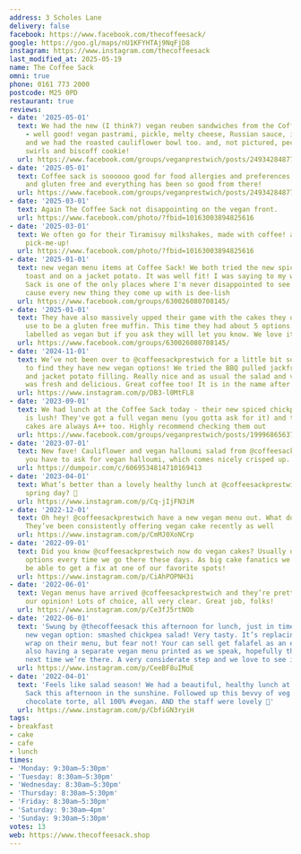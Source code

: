 ```yaml
---
address: 3 Scholes Lane
delivery: false
facebook: https://www.facebook.com/thecoffeesack/
google: https://goo.gl/maps/nU1KFYHTAj9NqFjD8
instagram: https://www.instagram.com/thecoffeesack
last_modified_at: 2025-05-19
name: The Coffee Sack
omni: true
phone: 0161 773 2000
postcode: M25 0PD
restaurant: true
reviews:
- date: '2025-05-01'
  text: We had the new (I think?) vegan reuben sandwiches from the Coffee Sack yesterday
    - well good! vegan pastrami, pickle, melty cheese, Russian sauce, it was A++.
    and we had the roasted cauliflower bowl too. and, not pictured, pecan cinnamon
    swirls and biscoff cookie!
  url: https://www.facebook.com/groups/veganprestwich/posts/2493428487701219/
- date: '2025-05-01'
  text: Coffee sack is soooooo good for food allergies and preferences, I'm vegan
    and gluten free and everything has been so good from there!
  url: https://www.facebook.com/groups/veganprestwich/posts/2493428487701219/
- date: '2025-03-01'
  text: Again The Coffee Sack not disappointing on the vegan front.
  url: https://www.facebook.com/photo/?fbid=10163003894825616
- date: '2025-03-01'
  text: We often go for their Tiramisuy milkshakes, made with coffee! always a good
    pick-me-up!
  url: https://www.facebook.com/photo/?fbid=10163003894825616
- date: '2025-01-01'
  text: new vegan menu items at Coffee Sack! We both tried the new spiced dahl, on
    toast and on a jacket potato. It was well fit! I was saying to my wife, Coffee
    Sack is one of the only places where I'm never disappointed to see menu changes,
    cause every new thing they come up with is dee-lish
  url: https://www.facebook.com/groups/630026080708145/
- date: '2025-01-01'
  text: They have also massively upped their game with the cakes they offer now. It
    use to be a gluten free muffin. This time they had about 5 options. They aren’t
    labelled as vegan but if you ask they will let you know. We love it here.
  url: https://www.facebook.com/groups/630026080708145/
- date: '2024-11-01'
  text: We’ve not been over to @coffeesackprestwich for a little bit so were excited
    to find they have new vegan options! We tried the BBQ pulled jackfruit toast topper
    and jacket potato filling. Really nice and as usual the salad and vegan coleslaw
    was fresh and delicious. Great coffee too! It is in the name after all.
  url: https://www.instagram.com/p/DB3-l0MtFL8
- date: '2023-09-01'
  text: We had lunch at the Coffee Sack today - their new spiced chickpea salad stuff
    is lush! They've got a full vegan menu (you gotta ask for it) and the coffee and
    cakes are always A++ too. Highly recommend checking them out
  url: https://www.facebook.com/groups/veganprestwich/posts/1999686563742083/
- date: '2023-07-01'
  text: New fave! Cauliflower and vegan halloumi salad from @coffeesackprestwich-
    you have to ask for vegan halloumi, which comes nicely crisped up. Yum!
  url: https://dumpoir.com/c/6069534814710169413
- date: '2023-04-01'
  text: What’s better than a lovely healthy lunch at @coffeesackprestwich on a sunny
    spring day? 💚
  url: https://www.instagram.com/p/Cq-jIjFN3iM
- date: '2022-12-01'
  text: Oh hey! @coffeesackprestwich have a new vegan menu out. What do we think?
    They’ve been consistently offering vegan cake recently as well
  url: https://www.instagram.com/p/CmMJ0XoNCrp
- date: '2022-09-01'
  text: Did you know @coffeesackprestwich now do vegan cakes? Usually one or two different
    options every time we go there these days. As big cake fanatics we’re glad to
    be able to get a fix at one of our favorite spots!
  url: https://www.instagram.com/p/CiAhPOPNH3i
- date: '2022-06-01'
  text: Vegan menus have arrived @coffeesackprestwich and they’re pretty great, in
    our opinion! Lots of choice, all very clear. Great job, folks!
  url: https://www.instagram.com/p/Ce3fJ5rtNOb
- date: '2022-06-01'
  text: 'Swung by @thecoffeesack this afternoon for lunch, just in time to try their
    new vegan option: smashed chickpea salad! Very tasty. It’s replacing the falafel
    wrap on their menu, but fear not! Your can sell get falafel as an extra. They’re
    also having a separate vegan menu printed as we speak, hopefully that’ll be available
    next time we’re there. A very considerate step and we love to see it 💚'
  url: https://www.instagram.com/p/CeeBF8uIMuE
- date: '2022-04-01'
  text: 'Feels like salad season! We had a beautiful, healthy lunch at the Coffee
    Sack this afternoon in the sunshine. Followed up this bevvy of veg with a delicious
    chocolate torte, all 100% #vegan. AND the staff were lovely 💚'
  url: https://www.instagram.com/p/CbfiGN3ryiH
tags:
- breakfast
- cake
- cafe
- lunch
times:
- 'Monday: 9:30am–5:30pm'
- 'Tuesday: 8:30am–5:30pm'
- 'Wednesday: 8:30am–5:30pm'
- 'Thursday: 8:30am–5:30pm'
- 'Friday: 8:30am–5:30pm'
- 'Saturday: 9:30am–4pm'
- 'Sunday: 9:30am–5:30pm'
votes: 13
web: https://www.thecoffeesack.shop
---
```

